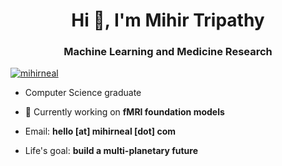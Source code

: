 <h1 align="center">Hi 👋, I'm Mihir Tripathy</h1>
<h3 align="center">Machine Learning and Medicine Research </h3>

<p align="left"> <a href="https://twitter.com/mihirneal" target="blank"><img src="https://img.shields.io/twitter/follow/mihirneal?logo=twitter&style=for-the-badge" alt="mihirneal" /></a> </p>

- Computer Science graduate

- 🔭 Currently working on **fMRI foundation models** 

- Email: **hello [at] mihirneal [dot] com**

-  Life's goal: **build a multi-planetary future**
</p>
